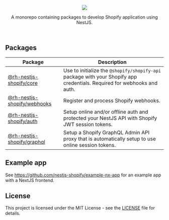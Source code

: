 <p align="center">
  <img src="https://user-images.githubusercontent.com/1763486/209360850-305e128b-08e4-4844-8fa8-620faaf81f5a.png" />
</p>

<p align="center">
  A monorepo containing packages to develop Shopify application using NestJS.<br />
</p>
<br />

## Packages

| Package                                          | Description                                                                                                             |
| ------------------------------------------------ | ----------------------------------------------------------------------------------------------------------------------- |
| [@rh-nestjs-shopify/core](packages/core)         | Use to initialize the `@shopify/shopify-api` package with your Shopify app credentials. Required for webhooks and auth. |
| [@rh-nestjs-shopify/webhooks](packages/webhooks) | Register and process Shopify webhooks.                                                                                  |
| [@rh-nestjs-shopify/auth](packages/auth)         | Setup online and/or offline auth and protected your NestJS API with Shopify JWT session tokens.                         |
| [@rh-nestjs-shopify/graphql](packages/graphql)   | Setup a Shopify GraphQL Admin API proxy that is automatically setup to use online session tokens.                       |

## Example app

See https://github.com/nestjs-shopify/example-nx-app for an example app with a NextJS frontend.

## License

This project is licensed under the MIT License - see the [LICENSE](LICENSE) file for details.
